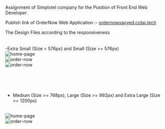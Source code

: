 Assignment of Simplotel company for the Position of Front End Web Developer.

Publish link of OrderNow Web Application :- <a href="ordernowsayyed.ccbp.tech">ordernowsayyed.ccbp.tech</a>

The Design Files according to the responsiveness
<br/>
<br/>
<br/>
-Extra Small (Size < 576px) and Small (Size >= 576px)
<br/>
<img src ="https://res.cloudinary.com/adnansayyed2321/image/upload/v1697783994/WhatsApp_Image_2023-10-20_at_11.58.03_84eec7e7_xxykfo.jpg" alt ="home-page">
<br/>
<img src ="https://res.cloudinary.com/adnansayyed2321/image/upload/v1697784012/WhatsApp_Image_2023-10-20_at_11.58.03_db5840ae_kpriip.jpg" alt="order-now">
<br/>
<img src = "https://res.cloudinary.com/adnansayyed2321/image/upload/v1697784004/WhatsApp_Image_2023-10-20_at_11.58.03_9405a305_n26u7l.jpg" alt ="order-now">

<br/>
<br/>
<br/>

- Medium (Size >= 768px), Large (Size >= 992px) and Extra Large (Size >= 1200px)

<br/>
<img src ="https://res.cloudinary.com/adnansayyed2321/image/upload/v1697784156/Screenshot_2023-10-20_115818_ia730l.png" alt ="home-page">
<br/>
<img src ="https://res.cloudinary.com/adnansayyed2321/image/upload/v1697784163/Screenshot_2023-10-20_115827_ro4nxt.png" alt="order-now">
<br/>

<br/>
<br/>
<br/>